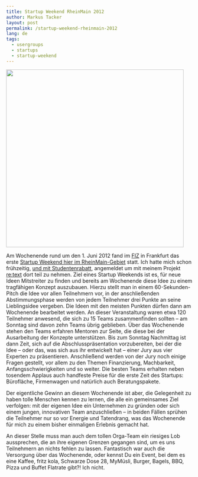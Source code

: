 ```yaml
---
title: Startup Weekend RheinMain 2012
author: Markus Tacker
layout: post
permalink: /startup-weekend-rheinmain-2012
lang: de
tags:
  - usergroups
  - startups
  - startup-weekend
---
```

[<img src="http://farm8.staticflickr.com/7099/7319531446_4a0c7ffde7_c.jpg" width="480" />][1]

Am Wochenende rund um den 1. Juni 2012 fand im [FIZ][2] in Frankfurt das erste [Startup Weekend hier im RheinMain-Gebiet][3] statt. Ich hatte mich schon frühzeitig, [und mit Studentenrabatt][4], angemeldet um mit meinem Projekt [re:text][5] dort teil zu nehmen. Ziel eines Startup Weekends ist es, für neue Ideen Mitstreiter zu finden und bereits am Wochenende diese Idee zu einem tragfähigen Konzept auszubauen. Hierzu stellt man in einem 60-Sekunden-Pitch die Idee vor allen Teilnehmern vor, in der anschließenden Abstimmungsphase werden von jedem Teilnehmer drei Punkte an seine Lieblingsidee vergeben. Die Ideen mit den meisten Punkten dürfen dann am Wochenende bearbeitet werden. An dieser Veranstaltung waren etwa 120 Teilnehmer anwesend, die sich zu 15 Teams zusammenfinden sollten &ndash; am Sonntag sind davon zehn Teams übrig geblieben. Über das Wochenende stehen den Teams erfahren Mentoren zur Seite, die diese bei der Ausarbeitung der Konzepte unterstützen. Bis zum Sonntag Nachmittag ist dann Zeit, sich auf die Abschlusspräsentation vorzubereiten, bei der die Idee &ndash; oder das, was sich aus ihr entwickelt hat &ndash; einer Jury aus vier Experten zu präsentieren. Anschließend werden von der Jury noch einige Fragen gestellt, vor allem zu den Themen Finanzierung, Machbarkeit, Anfangsschwierigkeiten und so weiter. Die besten Teams erhalten neben tosendem Applaus auch handfeste Preise für die erste Zeit des Startups: Bürofläche, Firmenwagen und natürlich auch Beratungspakete.

Der eigentliche Gewinn an diesem Wochenende ist aber, die Gelegenheit zu haben tolle Menschen kennen zu lernen, die alle ein gemeinsames Ziel verfolgen: mit der eigenen Idee ein Unternehmen zu gründen oder sich einem jungen, innovativen Team anzuschließen &ndash; in beiden Fällen sprühen die Teilnehmer nur so vor Energie und Tatendrang, was das Wochenende für mich zu einem bisher einmaligen Erlebnis gemacht hat.

An dieser Stelle muss man auch dem tollen Orga-Team ein riesiges Lob aussprechen, die an ihre eigenen Grenzen gegangen sind, um es uns Teilnehmern an nichts fehlen zu lassen. Fantastisch war auch die Versorgung über das Wochenende, oder kennst Du ein Event, bei dem es eine Kaffee, fritz kola, Schwarze Dose 28, MyMüsli, Burger, Bagels, BBQ, Pizza und Buffet Flatrate gibt?! Ich nicht.

 [1]: http://www.flickr.com/photos/tacker/7319531446/in/set-72157630009429702
 [2]: http://www.fiz-biotech.de/
 [3]: http://rheinmain.startupweekend.org/
 [4]: http://markusstudiert.de/
 [5]: http://retext.it/

